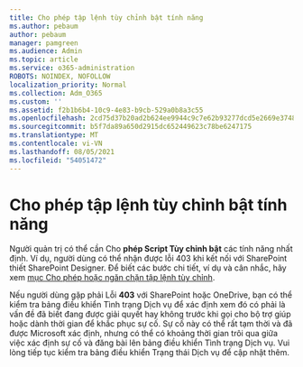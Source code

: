 ```yaml
---
title: Cho phép tập lệnh tùy chỉnh bật tính năng
ms.author: pebaum
author: pebaum
manager: pamgreen
ms.audience: Admin
ms.topic: article
ms.service: o365-administration
ROBOTS: NOINDEX, NOFOLLOW
localization_priority: Normal
ms.collection: Adm_O365
ms.custom: ''
ms.assetid: f2b1b6b4-10c9-4e83-b9cb-529a0b8a3c55
ms.openlocfilehash: 2cd75d37b20ad2b624ee9944c9c7e62b93277dcd5e2669e3748647636d99e1b0
ms.sourcegitcommit: b5f7da89a650d2915dc652449623c78be6247175
ms.translationtype: MT
ms.contentlocale: vi-VN
ms.lasthandoff: 08/05/2021
ms.locfileid: "54051472"
---
```

# <a name="allow-custom-script-to-enable-features"></a>Cho phép tập lệnh tùy chỉnh bật tính năng

Người quản trị có thể cần Cho **phép Script Tùy chỉnh bật** các tính năng nhất định. Ví dụ, người dùng có thể nhận được lỗi 403 khi kết nối với SharePoint thiết SharePoint Designer. Để biết các bước chi tiết, ví dụ và cân nhắc, hãy xem [mục Cho phép hoặc ngăn chặn tập lệnh tùy chỉnh](https://docs.microsoft.com/sharepoint/allow-or-prevent-custom-script).

Nếu người dùng gặp phải Lỗi **403** với SharePoint hoặc OneDrive, [](https://admin.microsoft.com/AdminPortal/Home#/servicehealth) bạn có thể kiểm tra bảng điều khiển Tình trạng Dịch vụ để xác định xem đó có phải là vấn đề đã biết đang được giải quyết hay không trước khi gọi cho bộ trợ giúp hoặc dành thời gian để khắc phục sự cố. Sự cố này có thể rất tạm thời và đã được Microsoft xác định, nhưng có thể có khoảng thời gian trôi qua giữa việc xác định sự cố và đăng bài lên bảng điều khiển Tình trạng Dịch vụ. Vui lòng tiếp tục kiểm tra bảng điều khiển Trạng thái Dịch vụ để cập nhật thêm.

